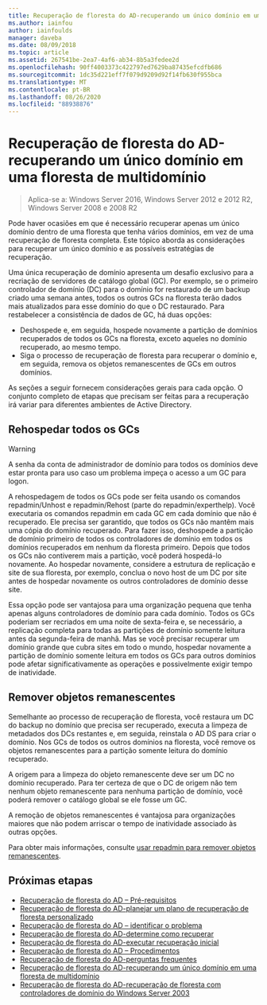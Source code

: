 ```yaml
---
title: Recuperação de floresta do AD-recuperando um único domínio em uma floresta de multidomínio
ms.author: iainfou
author: iainfoulds
manager: daveba
ms.date: 08/09/2018
ms.topic: article
ms.assetid: 267541be-2ea7-4af6-ab34-8b5a3fedee2d
ms.openlocfilehash: 90ff4003373c422797ed7629ba87435efcdfb686
ms.sourcegitcommit: 1dc35d221eff7f079d9209d92f14fb630f955bca
ms.translationtype: MT
ms.contentlocale: pt-BR
ms.lasthandoff: 08/26/2020
ms.locfileid: "88938876"
---
```

# <a name="ad-forest-recovery---recovering-a-single-domain-in-a-multidomain-forest"></a>Recuperação de floresta do AD-recuperando um único domínio em uma floresta de multidomínio

>Aplica-se a: Windows Server 2016, Windows Server 2012 e 2012 R2, Windows Server 2008 e 2008 R2

Pode haver ocasiões em que é necessário recuperar apenas um único domínio dentro de uma floresta que tenha vários domínios, em vez de uma recuperação de floresta completa. Este tópico aborda as considerações para recuperar um único domínio e as possíveis estratégias de recuperação.

Uma única recuperação de domínio apresenta um desafio exclusivo para a recriação de servidores de catálogo global (GC). Por exemplo, se o primeiro controlador de domínio (DC) para o domínio for restaurado de um backup criado uma semana antes, todos os outros GCs na floresta terão dados mais atualizados para esse domínio do que o DC restaurado. Para restabelecer a consistência de dados de GC, há duas opções:

- Deshospede e, em seguida, hospede novamente a partição de domínios recuperados de todos os GCs na floresta, exceto aqueles no domínio recuperado, ao mesmo tempo.
- Siga o processo de recuperação de floresta para recuperar o domínio e, em seguida, remova os objetos remanescentes de GCs em outros domínios.

As seções a seguir fornecem considerações gerais para cada opção. O conjunto completo de etapas que precisam ser feitas para a recuperação irá variar para diferentes ambientes de Active Directory.

## <a name="rehost-all-gcs"></a>Rehospedar todos os GCs

> [!WARNING]
> A senha da conta de administrador de domínio para todos os domínios deve estar pronta para uso caso um problema impeça o acesso a um GC para logon.

A rehospedagem de todos os GCs pode ser feita usando os comandos repadmin/Unhost e repadmin/Rehost (parte do repadmin/experthelp). Você executaria os comandos repadmin em cada GC em cada domínio que não é recuperado. Ele precisa ser garantido, que todos os GCs não mantêm mais uma cópia do domínio recuperado. Para fazer isso, deshospede a partição de domínio primeiro de todos os controladores de domínio em todos os domínios recuperados em nenhum da floresta primeiro. Depois que todos os GCs não contiverem mais a partição, você poderá hospedá-lo novamente. Ao hospedar novamente, considere a estrutura de replicação e site de sua floresta, por exemplo, conclua o novo host de um DC por site antes de hospedar novamente os outros controladores de domínio desse site.

Essa opção pode ser vantajosa para uma organização pequena que tenha apenas alguns controladores de domínio para cada domínio. Todos os GCs poderiam ser recriados em uma noite de sexta-feira e, se necessário, a replicação completa para todas as partições de domínio somente leitura antes da segunda-feira de manhã. Mas se você precisar recuperar um domínio grande que cubra sites em todo o mundo, hospedar novamente a partição de domínio somente leitura em todos os GCs para outros domínios pode afetar significativamente as operações e possivelmente exigir tempo de inatividade.

## <a name="remove-lingering-objects"></a>Remover objetos remanescentes

Semelhante ao processo de recuperação de floresta, você restaura um DC do backup no domínio que precisa ser recuperado, executa a limpeza de metadados dos DCs restantes e, em seguida, reinstala o AD DS para criar o domínio. Nos GCs de todos os outros domínios na floresta, você remove os objetos remanescentes para a partição somente leitura do domínio recuperado.

A origem para a limpeza do objeto remanescente deve ser um DC no domínio recuperado. Para ter certeza de que o DC de origem não tem nenhum objeto remanescente para nenhuma partição de domínio, você poderá remover o catálogo global se ele fosse um GC.

A remoção de objetos remanescentes é vantajosa para organizações maiores que não podem arriscar o tempo de inatividade associado às outras opções.

Para obter mais informações, consulte [usar repadmin para remover objetos remanescentes](/previous-versions/windows/it-pro/windows-server-2003/cc785298(v=ws.10)).

## <a name="next-steps"></a>Próximas etapas

- [Recuperação de floresta do AD – Pré-requisitos](AD-Forest-Recovery-Prerequisties.md)
- [Recuperação de floresta do AD-planejar um plano de recuperação de floresta personalizado](AD-Forest-Recovery-Devising-a-Plan.md)
- [Recuperação de floresta do AD – identificar o problema](AD-Forest-Recovery-Identify-the-Problem.md)
- [Recuperação de floresta do AD-determine como recuperar](AD-Forest-Recovery-Determine-how-to-Recover.md)
- [Recuperação de floresta do AD-executar recuperação inicial](AD-Forest-Recovery-Perform-initial-recovery.md)
- [Recuperação de floresta do AD – Procedimentos](AD-Forest-Recovery-Procedures.md)
- [Recuperação de floresta do AD-perguntas frequentes](AD-Forest-Recovery-FAQ.md)
- [Recuperação de floresta do AD-recuperando um único domínio em uma floresta de multidomínio](AD-Forest-Recovery-Single-Domain-in-Multidomain-Recovery.md)
- [Recuperação de floresta do AD-recuperação de floresta com controladores de domínio do Windows Server 2003](AD-Forest-Recovery-Windows-Server-2003.md)
